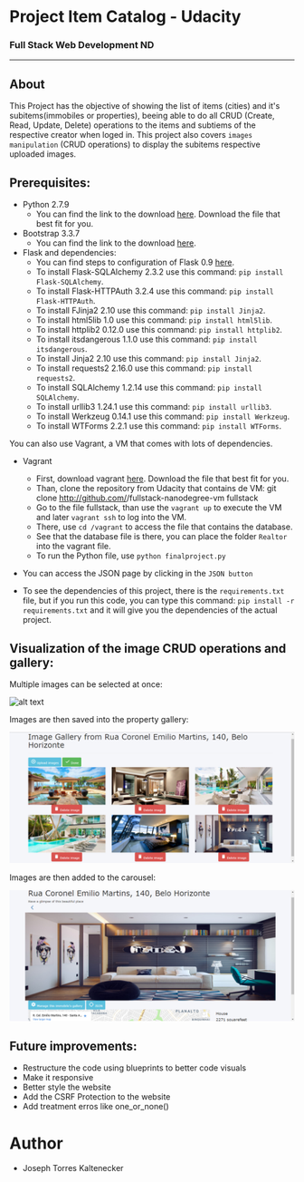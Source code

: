 # Project Item Catalog - Udacity
### Full Stack Web Development ND
_______________________
## About

This Project has the objective of showing the list of items (cities) and it's subitems(immobiles or properties), beeing able to do all CRUD (Create, Read, Update, Delete) operations to the items and subtiems of the respective creator when loged in.
This project also covers `images manipulation` (CRUD operations) to display the subitems respective uploaded images.

## Prerequisites:

- Python 2.7.9
    - You can find the link to the download [here](https://www.python.org/downloads/release/python-279/). Download the file that best fit for you.
- Bootstrap 3.3.7
    - You can find the link to the download [here](http://blog.getbootstrap.com/2016/07/25/bootstrap-3-3-7-released/).
- Flask and dependencies:
    - You can find steps to configuration of Flask 0.9 [here](https://flask-ptbr.readthedocs.io/en/latest/installation.html).
    - To install Flask-SQLAlchemy 2.3.2 use this command: `pip install Flask-SQLAlchemy`.
    - To install Flask-HTTPAuth 3.2.4 use this command: `pip install Flask-HTTPAuth`.
    - To install FJinja2 2.10 use this command: `pip install Jinja2`.
    - To install html5lib 1.0 use this command: `pip install html5lib`.
    - To install httplib2 0.12.0 use this command: `pip install httplib2`.
    - To install itsdangerous 1.1.0 use this command: `pip install itsdangerous`.
    - To install Jinja2 2.10 use this command: `pip install Jinja2`.
    - To install requests2 2.16.0 use this command: `pip install requests2`.
    - To install SQLAlchemy 1.2.14 use this command: `pip install SQLAlchemy`.
    - To install urllib3 1.24.1 use this command: `pip install urllib3`.
    - To install Werkzeug 0.14.1 use this command: `pip install Werkzeug`.
    - To install WTForms 2.2.1 use this command: `pip install WTForms`.

You can also use Vagrant, a VM that comes with lots of dependencies.

- Vagrant
    - First, download vagrant [here](https://www.vagrantup.com/downloads.html). Download the file that best fit for you.
    - Than, clone the repository from Udacity that contains de VM: git clone http://github.com/<username>/fullstack-nanodegree-vm fullstack
    - Go to the file fullstack, than use the `vagrant up` to execute the VM and later `vagrant ssh` to log into the VM.
    - There, use `cd /vagrant` to access the file that contains the database.
    - See that the database file is there, you can place the folder `Realtor` into the vagrant file.
    - To run the Python file, use `python finalproject.py`

- You can access the JSON page by clicking in the `JSON button`
- To see the dependencies of this project, there is the `requirements.txt` file, but if you run this code, you can type this command: `pip install -r requirements.txt` and it will give you the dependencies of the actual project.

## Visualization of the image CRUD operations and gallery:

Multiple images can be selected at once:

![alt text](![upload-realtor](https://user-images.githubusercontent.com/42631135/49486659-7dee1200-f826-11e8-9820-f5b3ee45c658.PNG))

Images are then saved into the property gallery:

![alt text](static/upload-realtor2.png)

Images are then added to the carousel:

![alt text](static/upload-realtor3.png)

## Future improvements:

- Restructure the code using blueprints to better code visuals
- Make it responsive
- Better style the website
- Add the CSRF Protection to the website
- Add treatment erros like one_or_none()

# Author
- Joseph Torres Kaltenecker
